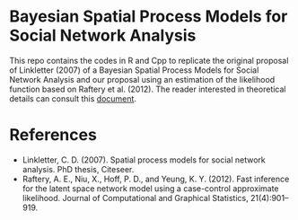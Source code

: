 # Bayesian Spatial Process Models for Social Network Analysis
This repo contains the codes in R and Cpp to replicate the original proposal of Linkletter (2007) of a Bayesian Spatial Process Models for Social Network Analysis and our proposal using an estimation of the likelihood function based on Raftery et al. (2012). The reader interested in theoretical details can consult this [document](https://repositorio.unal.edu.co/handle/unal/82234).


# References
* Linkletter, C. D. (2007). Spatial process models for social network analysis. PhD thesis, Citeseer.
* Raftery, A. E., Niu, X., Hoff, P. D., and Yeung, K. Y. (2012). Fast inference for the latent space network model using a case-control approximate likelihood. Journal
of Computational and Graphical Statistics, 21(4):901–919.
